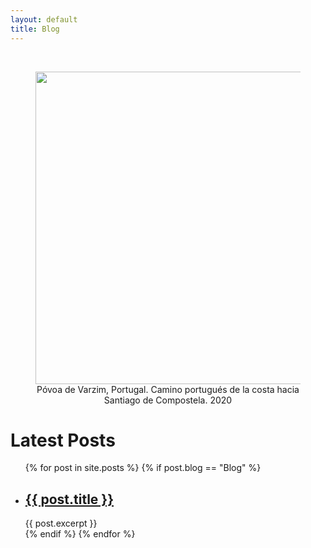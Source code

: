 ```yaml
---
layout: default
title: Blog
---
```

<div style = "text-align: justify; max-width: 1000px; margin: 0 auto;">
<br>
<center>
<figure>
<img src= "../assets/images/camino.JPG" width="500px" height="auto">
<figcaption>Póvoa de Varzim, Portugal. Camino portugués de la costa hacia Santiago de Compostela. 2020
</figcaption>
</figure>
</center>

<h1>Latest Posts</h1>

<ul>
  {% for post in site.posts %}
  	{% if post.blog == "Blog" %}
    <li>
      <h2><a href="{{ post.url }}">{{ post.title }}</a></h2>
      {{ post.excerpt }}
    </li>
    {% endif %}
  {% endfor %}
</ul>
